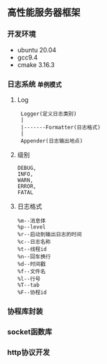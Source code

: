 ## 高性能服务器框架
### 开发环境
* ubuntu 20.04
* gcc9.4
* cmake 3.16.3
### 日志系统 `单例模式`
1) Log  

        Logger(定义日志类别)
        |
        |-------Formatter(日志格式)
        |
        Appender(日志输出地点)
2) 级别

      ```
      DEBUG,
      INFO,
      WARN,
      ERROR,
      FATAL
      ``` 
3) 日志格式
    ```
    %m--消息体
    %p--level
    %r--启动到输出日志的时间
    %c--日志名称
    %t--线程id
    %n--回车换行
    %d--时间戳
    %f--文件名
    %l--行号
    %T--tab
    %F--协程id
    ```     
### 协程库封装

### socket函数库
### http协议开发